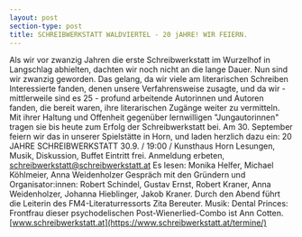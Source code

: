```yaml
---
layout: post
section-type: post
title: SCHREIBWERKSTATT WALDVIERTEL - 20 jAHRE! WIR FEIERN.
---
```

Als wir vor zwanzig Jahren die erste Schreibwerkstatt im Wurzelhof in Langschlag abhielten, dachten wir noch nicht an die lange Dauer. Nun sind wir zwanzig geworden. Das gelang, da wir viele am literarischen Schreiben Interessierte fanden, denen unsere Verfahrensweise zusagte, und da wir - mittlerweile sind es 25 - profund arbeitende Autorinnen und Autoren fanden, die bereit waren, ihre literarischen Zugänge weiter zu vermitteln. Mit ihrer Haltung und Offenheit gegenüber lernwilligen "Jungautorinnen" tragen sie bis heute zum Erfolg der Schreibwerkstatt bei.
Am 30. September feiern wir das in unserer Spielstätte in Horn, und laden herzlich dazu ein:
20 JAHRE SCHREIBWERKSTATT
30.9. / 19:00 / Kunsthaus Horn
Lesungen, Musik, Diskussion, Buffet
Eintritt frei. Anmeldung erbeten, schreibwerkstatt@schreibwerkstatt.at
Es lesen: Monika Helfer, Michael Köhlmeier, Anna Weidenholzer
Gespräch mit den Gründern und Organisator:innen: Robert Schindel, Gustav Ernst, Robert Kraner, Anna Weidenholzer, Johanna Hieblinger, Jakob Kraner.
Durch den Abend führt die Leiterin des FM4-Literaturressorts Zita Bereuter.
Musik: Dental Princes: Frontfrau dieser psychodelischen Post-Wienerlied-Combo ist Ann Cotten.
[www.schreibwerkstatt.at](https://www.schreibwerkstatt.at/termine/)
